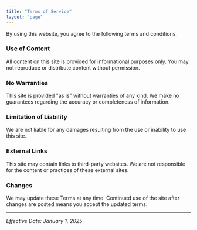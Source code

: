 ```yaml
---
title: "Terms of Service"
layout: "page"
---
```


By using this website, you agree to the following terms and conditions.

### Use of Content
All content on this site is provided for informational purposes only. You may not reproduce or distribute content without permission.

### No Warranties
This site is provided "as is" without warranties of any kind. We make no guarantees regarding the accuracy or completeness of information.

### Limitation of Liability
We are not liable for any damages resulting from the use or inability to use this site.

### External Links
This site may contain links to third-party websites. We are not responsible for the content or practices of these external sites.

### Changes
We may update these Terms at any time. Continued use of the site after changes are posted means you accept the updated terms.

---

*Effective Date: January 1, 2025*
